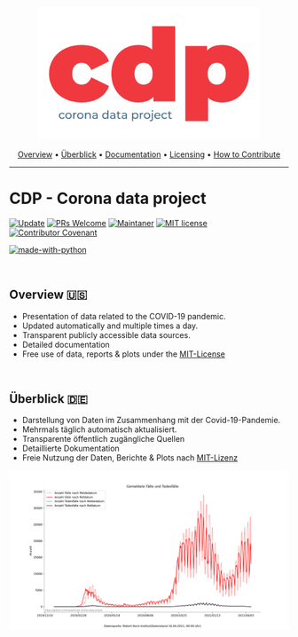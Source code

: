 <p align="center">
 <a href="https://github.com/masdot/cdp-corona-data-project"><img src="https://raw.githubusercontent.com/masdot/cdp-corona-data-project/main/docs/.media/img/cdp-logo.png" width="400"></a>
</p>

<p align="center">
    <a href="#overview">Overview</a> •
    <a href="#überblick">Überblick</a> •
    <a href="https://github.com/masdot/cdp-corona-data-project/wiki">Documentation</a> •
    <a href="https://github.com/masdot/cdp-corona-data-project/blob/main/LICENSE" >Licensing</a> •
    <a href="https://github.com/masdot/cdp-corona-data-project/blob/main/CONTRIBUTING.md">How to Contribute</a>
</p>
<hr />

# CDP - Corona data project

[![Update](https://github.com/masdot/cdp-corona-data-project/actions/workflows/main.yml/badge.svg?event=workflow_dispatch)](https://github.com/masdot/cdp-corona-data-project/actions/workflows/main.yml)
[![PRs Welcome](https://img.shields.io/badge/PRs-welcome-brightgreen.svg?style=flat-square)](http://makeapullrequest.com) 
[![Maintaner](https://img.shields.io/badge/maintainer-masdot-blue)](https://github.com/masdot)
[![MIT license](https://img.shields.io/pypi/l/ansicolortags.svg)](https://github.com/masdot/cdp-corona-data-project/blob/main/LICENSE)
[![Contributor Covenant](https://img.shields.io/badge/Contributor%20Covenant-2.0-4baaaa.svg)](code_of_conduct.md) 

[![made-with-python](http://ForTheBadge.com/images/badges/made-with-python.svg)](https://www.python.org/)

<br />

## Overview 🇺🇸 
- Presentation of data related to the COVID-19 pandemic.
- Updated automatically and multiple times a day.
- Transparent publicly accessible data sources.
- Detailed documentation
- Free use of data, reports & plots under the [MIT-License](https://github.com/masdot/cdp-corona-data-project/blob/main/LICENSE)

<br>

## Überblick 🇩🇪
- Darstellung von Daten im Zusammenhang mit der Covid-19-Pandemie.
- Mehrmals täglich automatisch aktualisiert.
- Transparente öffentlich zugängliche Quellen 
- Detaillierte Dokumentation
- Freie Nutzung der Daten, Berichte & Plots nach [MIT-Lizenz](https://github.com/masdot/cdp-corona-data-project/blob/main/LICENSE)

![Timeseries plot](https://github.com/masdot/cdp-corona-data-project/blob/main/plots/rki/timeseries.png)
